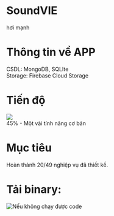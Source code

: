 # SoundVIE
hơi mạnh
# Thông tin về APP
CSDL: MongoDB, SQLIte\
Storage: Firebase Cloud Storage
# Tiến độ
![](https://geps.dev/progress/45)\
45% - Một vài tính năng cơ bản
# Mục tiêu
Hoàn thành 20/49 nghiệp vụ đã thiết kế.
# Tải binary:
![Nếu không chạy được code](https://github.com/trduyTh4nh/SoundVIE/releases/tag/alpha)
